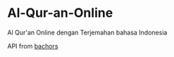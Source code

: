 # Al-Qur-an-Online
Al Qur'an Online dengan Terjemahan bahasa Indonesia

API from [bachors](https://github.com/bachors/Al-Quran-ID-API)
